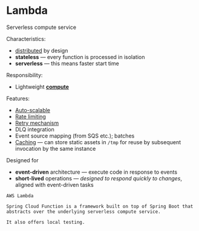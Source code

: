 # Lambda

Serverless compute service

Characteristics:
* [distributed](../strategies/distributed.md) by design
* **stateless** — every function is processed in isolation
* **serverless** — this means faster start time

Responsibility:
* Lightweight [**compute**](../core-functionalities/compute.md)

Features:
* [Auto-scalable](../strategies/auto-scaling.md)
* [Rate limiting](../strategies/rate-limiting.md)
* [Retry mechanism](../strategies/retry-mechanism.md)
* DLQ integration
* Event source mapping (from SQS etc.); batches
* [Caching](../strategies/caching.md) — can store static assets in `/tmp` for reuse by subsequent invocation by the same instance

Designed for
* **event-driven** architecture — execute code in response to events
* **short-lived** operations — _designed to respond quickly to changes_, aligned with event-driven tasks

~~~admonish example
AWS Lambda
~~~

~~~admonish example
Spring Cloud Function is a framework built on top of Spring Boot that abstracts over the underlying serverless compute service.

It also offers local testing.
~~~
